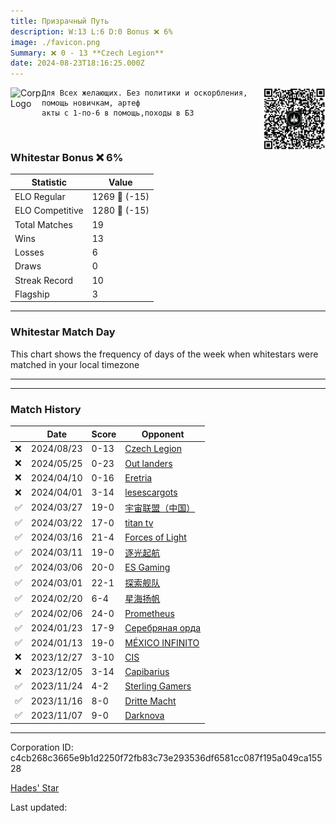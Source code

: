 ```yaml
---
title: ​Призрачный Путь
description: W:13 L:6 D:0 Bonus ❌ 6%
image: ./favicon.png
Summary: ❌ 0 - 13 **Czech Legion**
date: 2024-08-23T18:16:25.000Z
---
```

<head>
<link rel="icon" type="image/x-icon" href="./favicon.ico">
</head>
<img align="left" width="50" height="50" src="./favicon.ico" alt="Corp Logo"><img align="right" width="100" height="100" src="./qr.png" alt="QR Code">

```
Для Всех желающих. Без политики и оскорбления, помощь новичкам, артеф
акты с 1-по-6 в помощь,походы в БЗ
```
<br>

### Whitestar Bonus ❌ 6%

| Statistic | Value |
| --- | --- |
| ELO Regular | 1269 🔻  (-15)|
| ELO Competitive | 1280 🔻  (-15)|
| Total Matches | 19 |
| Wins | 13 |
| Losses | 6 |
| Draws | 0 |
| Streak Record | 10 |
| Flagship | 3 |

---

### Whitestar Match Day

This chart shows the frequency of days of the week when whitestars were matched in your local timezone

<!-- Load Chart.js from jsDelivr CDN -->
<script src="https://cdn.jsdelivr.net/npm/chart.js@4.0.1"></script>

<!-- Create a canvas element where the chart will be rendered -->
<canvas id="myChart" width="400" height="200"></canvas>

<!-- JavaScript code to render the bar chart -->
<script>
    document.addEventListener("DOMContentLoaded", function() {
        // Ensure scanTime is an array; if empty, handle accordingly
        let timestamps = [1724004985,1716209332,1712346813,1711534009,1711092309,1710649725,1710166573,1709726137,1709290385,1708848072,1707987154,1706813385,1705576459,1704753969,1703214409,1701338827,1700409235,1699728115,1698938027];

        const fontColor = 'rgba(64, 128, 160, 1)';

        // Function to convert Unix timestamps to day of the week (0=Sunday, 6=Saturday)
        function getDayOfWeek(timestamp) {
            return new Date(timestamp * 1000).getDay();
        }

        // Initialize an array to count occurrences for each day of the week
        let dayCounts = [0, 0, 0, 0, 0, 0, 0];

        // Populate the dayCounts array based on the scanTime data
        timestamps.forEach(ts => {
            let dayOfWeek = getDayOfWeek(ts);
            dayCounts[dayOfWeek]++;
        });

        // Chart.js configuration for the bar chart
        const data = {
            labels: ['Sunday', 'Monday', 'Tuesday', 'Wednesday', 'Thursday', 'Friday', 'Saturday'],
            datasets: [{
                data: dayCounts,
                backgroundColor: [
                    'rgba(0, 191, 255, 0.2)',   // Deep Sky Blue (Sunday)
                    'rgba(135, 206, 250, 0.2)', // Light Sky Blue (Monday)
                    'rgba(173, 216, 230, 0.2)', // Light Blue (Tuesday)
                    'rgba(214, 236, 243, 0.2)', // Custom light blue (Wednesday)
                    'rgba(173, 216, 230, 0.2)', // Light Blue (Thursday)
                    'rgba(135, 206, 250, 0.2)', // Light Sky Blue (Friday)
                    'rgba(0, 191, 255, 0.2)'    // Deep Sky Blue (Saturday)
                ],
                borderColor: [
                    'rgba(0, 191, 255, 1)',
                    'rgba(135, 206, 250, 1)',
                    'rgba(173, 216, 230, 1)',
                    'rgba(214, 236, 243, 1)',
                    'rgba(173, 216, 230, 1)',
                    'rgba(135, 206, 250, 1)',
                    'rgba(0, 191, 255, 1)'
                ],
                borderWidth: 1,
                minBarLength: 5
            }]
        };

        const config = {
            type: 'bar',
            data: data,
            options: {
                scales: {
                    y: {
                        beginAtZero: true,
                        ticks: {
                            stepSize: 1,
                            color: fontColor
                        },
                        grid: {
                            color: 'rgba(255, 255, 255, 0.2)'
                        }
                    },
                    x: {
                        ticks: {
                            color: fontColor
                        },
                        grid: {
                            display: false 
                        }
                    }
                },
                plugins: {
                    legend: {
                        display: false
                    }
                }
            }
        };

        // Render the chart
        const ctx = document.getElementById('myChart').getContext('2d');
        const myChart = new Chart(ctx, config);
    });
</script>
    
---

---
### Match History

|  | Date | Score | Opponent |
| --- | --- | --- | --- |
| ❌ | 2024/08/23 | 0-13 | [Czech Legion](https://ws.tsl.rocks/corp/b4453b41cf7b1c019648ed14db493a47c8a64347e689013b2c969bf97e251ec8/) |
| ❌ | 2024/05/25 | 0-23 | [Out landers](https://ws.tsl.rocks/corp/4d949404db40dec4e95e786811959954fc9e2b1361f3bf0d33af2279ff86d23a/) |
| ❌ | 2024/04/10 | 0-16 | [Eretria](https://ws.tsl.rocks/corp/bdadb3cf8eff262b48dd6a7b5945b8192fbc67117ddb3eecf7912e402e975725/) |
| ❌ | 2024/04/01 | 3-14 | [lesescargots](https://ws.tsl.rocks/corp/718c873931e9097064fd6ef580fe9d8761be712e0783e0b97d28344abd910623/) |
| ✅ | 2024/03/27 | 19-0 | [宇宙联盟（中国）](https://ws.tsl.rocks/corp/f65e4271e098ff050b7e566effe810ba1757388a6eecf4b818ed6c3502743dec/) |
| ✅ | 2024/03/22 | 17-0 | [titan tv](https://ws.tsl.rocks/corp/30ba418a884a4c2f888c814c6adfd9f30d995c155ccdc8aafa74ae4dc30f1c39/) |
| ✅ | 2024/03/16 | 21-4 | [Forces of Light](https://ws.tsl.rocks/corp/0363a536567ae69573a7b0aa4b2c4119c5c14999f5bb2c7a68219b22b78f7903/) |
| ✅ | 2024/03/11 | 19-0 | [逐光起航](https://ws.tsl.rocks/corp/e6bb076aa209101b5fa1cbc40a614c241d71ab5eca143c733b81aed6302455e8/) |
| ✅ | 2024/03/06 | 20-0 | [ES Gaming](https://ws.tsl.rocks/corp/1bbc4390e9fa60fe312b23c8fa8d8f9eb499307607a4c3304e33bd05bd58f981/) |
| ✅ | 2024/03/01 | 22-1 | [探索舰队](https://ws.tsl.rocks/corp/c18acd17d6d643817b2bf8f28c2bf82cae881f0dd6d41528c9cfbe3292a7de29/) |
| ✅ | 2024/02/20 | 6-4 | [星海扬帆](https://ws.tsl.rocks/corp/9cf2d9a2c07a0b8030f9a8275f9ebd3973759c2b60bed95ccb9a3f152aa0b1e4/) |
| ✅ | 2024/02/06 | 24-0 | [Prometheus](https://ws.tsl.rocks/corp/b8bbef86e5b1f72bf9c827f0497871ab0363769ac4fef563fd56f96ac88c85a6/) |
| ✅ | 2024/01/23 | 17-9 | [Серебряная орда](https://ws.tsl.rocks/corp/8d4aad97eccabbf26608245f090064005878474e1712d6b08f7328df6075450d/) |
| ✅ | 2024/01/13 | 19-0 | [MÉXICO INFINITO](https://ws.tsl.rocks/corp/a9fbdd48477b87a054dbd804eef12ae08bc6e02798cd8990b08c4a9803d8f9d8/) |
| ❌ | 2023/12/27 | 3-10 | [CIS](https://ws.tsl.rocks/corp/3efaab24560531ff257e73bfb281a7e9c0a9d591ac5aff55d05d35f2fb5e1d73/) |
| ❌ | 2023/12/05 | 3-14 | [Capibarius](https://ws.tsl.rocks/corp/9a46f3159020b842ed9bb062f7dbef2a5acb1337fbdc1c4a5374233c44a4ffab/) |
| ✅ | 2023/11/24 | 4-2 | [Sterling Gamers](https://ws.tsl.rocks/corp/1c9d0a5b4f5803e2e51f7ce4af435c7caa7e7da9e39c7f1ed26f7be70e4d6638/) |
| ✅ | 2023/11/16 | 8-0 | [Dritte Macht](https://ws.tsl.rocks/corp/c5d6d4bd092c0fc6dc65e1f04794d067ea6ce8291eac210548726301bc0614ac/) |
| ✅ | 2023/11/07 | 9-0 | [Darknova](https://ws.tsl.rocks/corp/2badefc535747c4b2d431ed2e3d48983575a349ac4d5c361576a24521b0accf7/) |

---
Corporation ID: c4cb268c3665e9b1d2250f72fb83c73e293536df6581cc087f195a049ca15528

[Hades' Star](https://www.hadesstar.com)
<script src="/assets/localtime.js"></script>
<div>
  Last updated: <span class="last-updated-date" data-unix-time="1724436985"></span>
</div>
